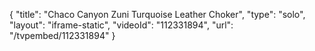 {
    "title": "Chaco Canyon Zuni Turquoise Leather Choker",
    "type": "solo",
    "layout": "iframe-static",
    "videoId": "112331894",
    "url": "\/tvpembed\/112331894"
}